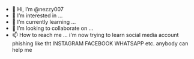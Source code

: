 - 👋 Hi, I’m @nezzy007
- 👀 I’m interested in ...
- 🌱 I’m currently learning ...
- 💞️ I’m looking to collaborate on ...
- 📫 How to reach me ...
i'm now trying to learn social media account phishing like tht INSTAGRAM FACEBOOK WHATSAPP etc. anybody can help me

<!---
nezzy007/nezzy007 is a ✨ special ✨ repository because its `README.md` (this file) appears on your GitHub profile.
--->
